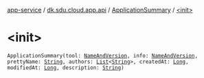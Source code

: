 [app-service](../../index.md) / [dk.sdu.cloud.app.api](../index.md) / [ApplicationSummary](index.md) / [&lt;init&gt;](./-init-.md)

# &lt;init&gt;

`ApplicationSummary(tool: `[`NameAndVersion`](../-name-and-version/index.md)`, info: `[`NameAndVersion`](../-name-and-version/index.md)`, prettyName: `[`String`](https://kotlinlang.org/api/latest/jvm/stdlib/kotlin/-string/index.html)`, authors: `[`List`](https://kotlinlang.org/api/latest/jvm/stdlib/kotlin.collections/-list/index.html)`<`[`String`](https://kotlinlang.org/api/latest/jvm/stdlib/kotlin/-string/index.html)`>, createdAt: `[`Long`](https://kotlinlang.org/api/latest/jvm/stdlib/kotlin/-long/index.html)`, modifiedAt: `[`Long`](https://kotlinlang.org/api/latest/jvm/stdlib/kotlin/-long/index.html)`, description: `[`String`](https://kotlinlang.org/api/latest/jvm/stdlib/kotlin/-string/index.html)`)`